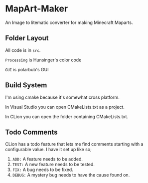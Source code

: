 # MapArt-Maker
An Image to litematic converter for making Minecraft Maparts.

 ## Folder Layout
All code is in `src`.

`Processing` is Hunsinger's color code

`GUI` is polarbub's GUI

## Build System
I'm using cmake because it's somewhat cross platform.

In Visual Studio you can open CMakeLists.txt as a project.

In CLion you can open the folder containing CMakeLists.txt.

## Todo Comments
CLion has a todo feature that lets me find comments starting with a configurable value. I have it set up like so;

1) `ADD:` A feature needs to be added.
2) `TEST:` A new feature needs to be tested.
3) `FIX:` A bug needs to be fixed.
4) `DEBUG:` A mystery bug needs to have the cause found on.
